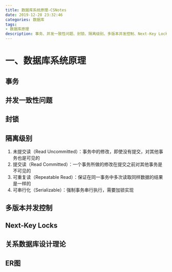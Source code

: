 ```yaml
---
title: 数据库系统原理-CSNotes
date: 2019-12-28 23:32:46
categories: 数据库
tags: 
- 数据库原理
description: 事务、并发一致性问题、封锁、隔离级别、多版本并发控制、Next-Key Locks、关系数据库设计理论、ER图
---
```


# 一、数据库系统原理
## 事务
## 并发一致性问题
## 封锁
## 隔离级别
1. 未提交读（Read Uncommitted）：事务中的修改，即使没有提交，对其他事务也是可见的
2. 提交读（Read Committed）：一个事务所做的修改在提交之前对其他事务是不可见的
3. 可重复读（Repeatable Read）：保证在同一事务中多次读取同样数据的结果是一样的
4. 可串行化（Serializable）：强制事务串行执行，需要加锁实现

## 多版本并发控制
## Next-Key Locks
## 关系数据库设计理论
## ER图


